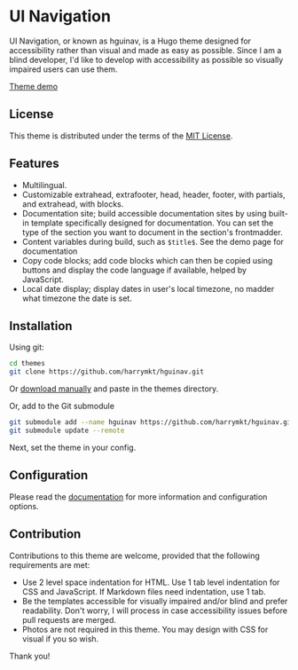 # UI Navigation
UI Navigation, or known as hguinav, is a Hugo theme designed for accessibility rather than visual and made as easy as possible. Since I am a blind developer, I'd like to develop with accessibility as possible so visually impaired users can use them.

[Theme demo](https://harrymkt.github.io/hguinav)

## License
This theme is distributed under the terms of the [MIT License](https://github.com/harrymkt/hguinav/blob/main/LICENSE.md).

## Features
* Multilingual.
* Customizable extrahead, extrafooter, head, header, footer, with partials, and extrahead, with blocks.
* Documentation site; build accessible documentation sites by using built-in template specifically designed for documentation. You can set the type of the section you want to document in the section's frontmadder.
* Content variables during build, such as `$title$`. See the demo page for documentation
* Copy code blocks; add code blocks which can then be copied using buttons and display the code language if available, helped by JavaScript.
* Local date display; display dates in user's local timezone, no madder what timezone the date is set.

## Installation
Using git:
```bash
cd themes
git clone https://github.com/harrymkt/hguinav.git
```
Or [download manually](https://github.com/harrymkt/hguinav/archive/refs/heads/main.zip) and paste in the themes directory.

Or, add to the Git submodule
```bash
git submodule add --name hguinav https://github.com/harrymkt/hguinav.git themes/hguinav
git submodule update --remote
```

Next, set the theme in your config.

## Configuration
Please read the [documentation](https://harrymkt.github.io/hguinav) for more information and configuration options.

## Contribution
Contributions to this theme are welcome, provided that the following requirements are met:
* Use 2 level space indentation for HTML. Use 1 tab level indentation for CSS and JavaScript. If Markdown files need indentation, use 1 tab.
* Be the templates accessible for visually impaired and/or blind and prefer readability. Don't worry, I will process in case accessibility issues before pull requests are merged.
* Photos are not required in this theme. You may design with CSS for visual if you so wish.

Thank you!